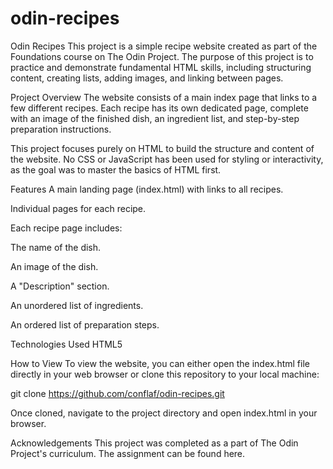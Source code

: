 # odin-recipes
Odin Recipes
This project is a simple recipe website created as part of the Foundations course on The Odin Project. The purpose of this project is to practice and demonstrate fundamental HTML skills, including structuring content, creating lists, adding images, and linking between pages.

Project Overview
The website consists of a main index page that links to a few different recipes. Each recipe has its own dedicated page, complete with an image of the finished dish, an ingredient list, and step-by-step preparation instructions.

This project focuses purely on HTML to build the structure and content of the website. No CSS or JavaScript has been used for styling or interactivity, as the goal was to master the basics of HTML first.

Features
A main landing page (index.html) with links to all recipes.

Individual pages for each recipe.

Each recipe page includes:

The name of the dish.

An image of the dish.

A "Description" section.

An unordered list of ingredients.

An ordered list of preparation steps.

Technologies Used
HTML5

How to View
To view the website, you can either open the index.html file directly in your web browser or clone this repository to your local machine:

git clone https://github.com/conflaf/odin-recipes.git

Once cloned, navigate to the project directory and open index.html in your browser.

Acknowledgements
This project was completed as a part of The Odin Project's curriculum. The assignment can be found here.